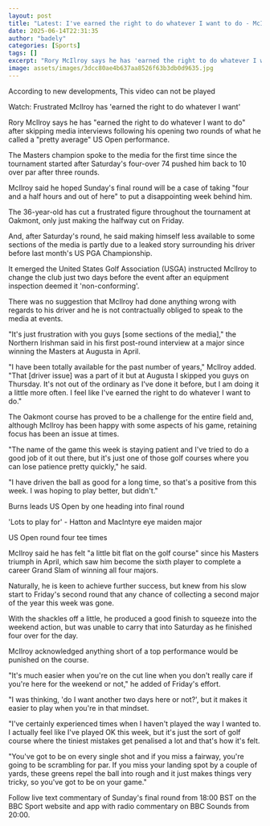 ```yaml
---
layout: post
title: "Latest: I've earned the right to do whatever I want to do - McIlroy"
date: 2025-06-14T22:31:35
author: "badely"
categories: [Sports]
tags: []
excerpt: "Rory McIlroy says he has 'earned the right to do whatever I want to do' after skipping speaking to the media following his opening two rounds at the U"
image: assets/images/3dcc80ae4b637aa8526f63b3db0d9635.jpg
---
```


According to new developments, This video can not be played

Watch: Frustrated McIlroy has 'earned the right to do whatever I want'

Rory McIlroy says he has "earned the right to do whatever I want to do" after skipping media interviews following his opening two rounds of what he called a "pretty average" US Open performance.

The Masters champion spoke to the media for the first time since the tournament started after Saturday's four-over 74 pushed him back to 10 over par after three rounds.

McIlroy said he hoped Sunday's final round will be a case of taking "four and a half hours and out of here" to put a disappointing week behind him.

The 36-year-old has cut a frustrated figure throughout the tournament at Oakmont, only just making the halfway cut on Friday.

And, after Saturday's round, he said making himself less available to some sections of the media is partly due to a leaked story surrounding his driver before last month's US PGA Championship.

It emerged the United States Golf Association (USGA) instructed McIlroy to change the club just two days before the event after an equipment inspection deemed it 'non-conforming'. 

There was no suggestion that McIlroy had done anything wrong with regards to his driver and he is not contractually obliged to speak to the media at events.

"It's just frustration with you guys [some sections of the media]," the Northern Irishman said in his first post-round interview at a major since winning the Masters at Augusta in April.

"I have been totally available for the past number of years," McIlroy added. "That [driver issue] was a part of it but at Augusta I skipped you guys on Thursday. It's not out of the ordinary as I've done it before, but I am doing it a little more often. I feel like I've earned the right to do whatever I want to do."

The Oakmont course has proved to be a challenge for the entire field and, although McIlroy has been happy with some aspects of his game, retaining focus has been an issue at times.

"The name of the game this week is staying patient and I've tried to do a good job of it out there, but it's just one of those golf courses where you can lose patience pretty quickly," he said.

"I have driven the ball as good for a long time, so that's a positive from this week. I was hoping to play better, but didn't."

Burns leads US Open by one heading into final round

'Lots to play for' - Hatton and MacIntyre eye maiden major

US Open round four tee times

McIlroy said he has felt "a little bit flat on the golf course" since his Masters triumph in April, which saw him become the sixth player to complete a career Grand Slam of winning all four majors.

Naturally, he is keen to achieve further success, but knew from his slow start to Friday's second round that any chance of collecting a second major of the year this week was gone.

With the shackles off a little, he produced a good finish to squeeze into the weekend action, but was unable to carry that into Saturday as he finished four over for the day.

McIlroy acknowledged anything short of a top performance would be punished on the course.

"It's much easier when you're on the cut line when you don't really care if you're here for the weekend or not," he added of Friday's effort.

"I was thinking, 'do I want another two days here or not?', but it makes it easier to play when you're in that mindset.

"I've certainly experienced times when I haven't played the way I wanted to. I actually feel like I've played OK this week, but it's just the sort of golf course where the tiniest mistakes get penalised a lot and that's how it's felt.

"You've got to be on every single shot and if you miss a fairway, you're going to be scrambling for par. If you miss your landing spot by a couple of yards, these greens repel the ball into rough and it just makes things very tricky, so you've got to be on your game."

Follow live text commentary of Sunday's final round from 18:00 BST on the BBC Sport website and app with radio commentary on BBC Sounds from 20:00.

